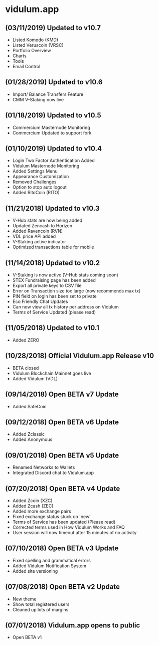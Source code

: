 # vidulum.app

(03/11/2019) Updated to v10.7
------
  * Listed Komodo (KMD)
  * Listed Veruscoin (VRSC)
  * Portfolio Overview
  * Charts
  * Tools
  * Email Control
  


(01/28/2019) Updated to v10.6
------
  * Import/ Balance Transfers Feature
  * CMM V-Staking now live



(01/18/2019) Updated to v10.5
------
  * Commercium Masternode Monitoring
  * Commercium Updated to support fork



(01/10/2019) Updated to v10.4
------
  * Login Two Factor Authentication Added
  * Vidulum Masternode Monitoring
  * Added Settings Menu
  * Appearance Customization
  * Removed Challenges
  * Option to stop auto logout
  * Added RitoCoin (RITO)



(11/21/2018) Updated to v10.3
------
  * V-Hub stats are now being added
  * Updated Zencash to Horizen
  * Added Ravencoin (RVN)
  * VDL price API added
  * V-Staking active indicator
  * Optimized transactions table for mobile
  
  

(11/14/2018) Updated to v10.2
------
  * V-Staking is now active (V-Hub stats coming soon)
  * STEX Fundraising page has been added
  * Export all private keys to CSV file
  * Error on Transaction size too large (now recommends max tx)
  * PIN field on login has been set to private
  * Eco Friendly Chat Updates
  * Can now view all tx history per address on Vidulum
  * Terms of Service Updated (please read)



(11/05/2018) Updated to v10.1
------
  * Added ZERO



(10/28/2018) Official Vidulum.app Release v10
------
  * BETA closed
  * Vidulum Blockchain Mainnet goes live
  * Added Vidulum (VDL)



(09/14/2018) Open BETA v7 Update
------
  * Added SafeCoin



(09/12/2018) Open BETA v6 Update
------
  * Added Zclassic
  * Added Anonymous



(09/01/2018) Open BETA v5 Update
------
  * Renamed Networks to Wallets
  * Integrated Discord chat to Vidulum.app



(07/20/2018) Open BETA v4 Update
------
  * Added Zcoin (XZC)
  * Added Zcash (ZEC)
  * Added more exchange pairs
  * Fixed exchange status stuck on 'new'
  * Terms of Service has been updated (Please read)
  * Corrected terms used in How Vidulum Works and FAQ
  * User session will now timeout after 15 minutes of no activity



(07/10/2018) Open BETA v3 Update
------
  * Fixed spelling and grammatical errors
  * Added Vidulum Notification System
  * Added site versioning



(07/08/2018) Open BETA v2 Update
------
  * New theme
  * Show total registered users
  * Cleaned up lots of margins



(07/01/2018) Vidulum.app opens to public
------
  * Open BETA v1
